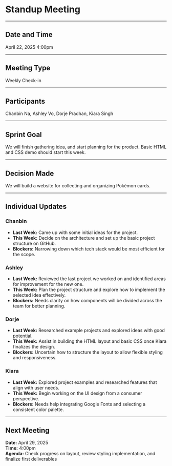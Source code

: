 # Standup Meeting
---

## Date and Time
April 22, 2025 4:00pm

---
## Meeting Type
Weekly Check-in

---
## Participants
Chanbin Na, Ashley Vo, Dorje Pradhan, Kiara Singh

---
## Sprint Goal
We will finish gathering idea, and start planning for the product. Basic HTML and CSS demo should start this week.

---
## Decision Made
We will build a website for collecting and organizing Pokémon cards.

---
## Individual Updates

### Chanbin
- **Last Week:** Came up with some initial ideas for the project.
- **This Week:** Decide on the architecture and set up the basic project structure on GitHub.
- **Blockers:** Narrowing down which tech stack would be most efficient for the scope.

### Ashley
- **Last Week:** Reviewed the last project we worked on and identified areas for improvement for the new one.
- **This Week:** Plan the project structure and explore how to implement the selected idea effectively.
- **Blockers:** Needs clarity on how components will be divided across the team for better planning.

### Dorje
- **Last Week:** Researched example projects and explored ideas with good potential.
- **This Week:** Assist in building the HTML layout and basic CSS once Kiara finalizes the design.
- **Blockers:** Uncertain how to structure the layout to allow flexible styling and responsiveness.

### Kiara
- **Last Week:** Explored project examples and researched features that align with user needs.
- **This Week:** Begin working on the UI design from a consumer perspective.
- **Blockers:** Needs help integrating Google Fonts and selecting a consistent color palette.

---
## Next Meeting
**Date:** April 29, 2025  
**Time:** 4:00pm  
**Agenda:** Check progress on layout, review styling implementation, and finalize first deliverables
